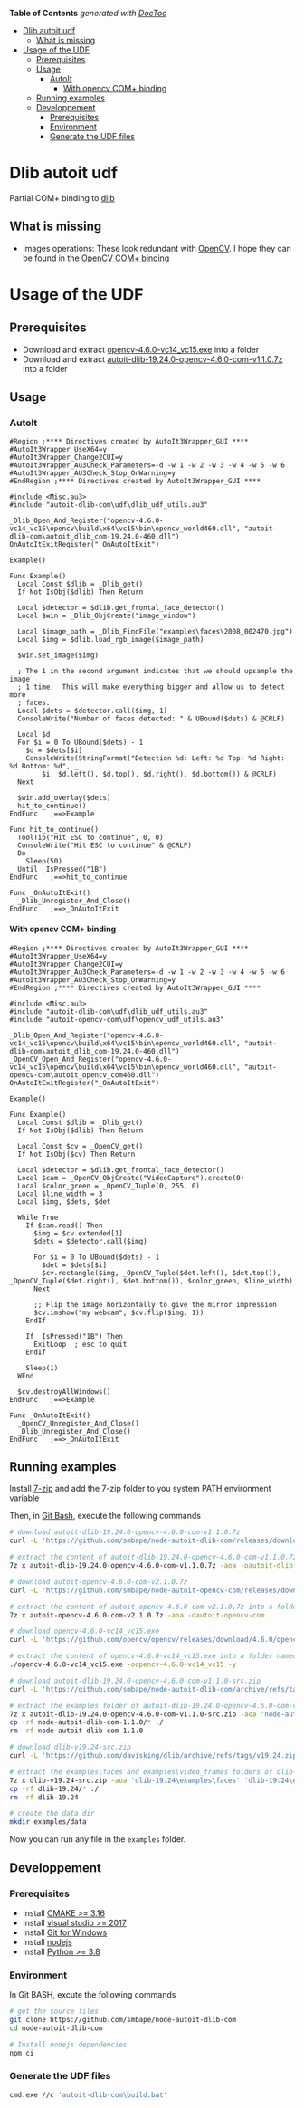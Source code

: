 <!-- START doctoc generated TOC please keep comment here to allow auto update -->
<!-- DON'T EDIT THIS SECTION, INSTEAD RE-RUN doctoc TO UPDATE -->
**Table of Contents**  *generated with [DocToc](https://github.com/thlorenz/doctoc)*

- [Dlib autoit udf](#dlib-autoit-udf)
  - [What is missing](#what-is-missing)
- [Usage of the UDF](#usage-of-the-udf)
  - [Prerequisites](#prerequisites)
  - [Usage](#usage)
    - [AutoIt](#autoit)
      - [With opencv COM+ binding](#with-opencv-com-binding)
  - [Running examples](#running-examples)
  - [Developpement](#developpement)
    - [Prerequisites](#prerequisites-1)
    - [Environment](#environment)
    - [Generate the UDF files](#generate-the-udf-files)

<!-- END doctoc generated TOC please keep comment here to allow auto update -->

# Dlib autoit udf

Partial COM+ binding to [dlib](http://dlib.net/)

## What is missing
  - Images operations: These look redundant with [OpenCV](https://opencv.org/). I hope they can be found in the [OpenCV COM+ binding](https://github.com/smbape/node-autoit-dlib-com)

# Usage of the UDF

## Prerequisites

  - Download and extract [opencv-4.6.0-vc14_vc15.exe](https://sourceforge.net/projects/opencvlibrary/files/4.6.0/opencv-4.6.0-vc14_vc15.exe/download) into a folder
  - Download and extract [autoit-dlib-19.24.0-opencv-4.6.0-com-v1.1.0.7z](https://github.com/smbape/node-autoit-dlib-com/releases/download/v1.1.0/autoit-dlib-19.24.0-opencv-4.6.0-com-v1.1.0.7z) into a folder

## Usage

### AutoIt

```autoit
#Region ;**** Directives created by AutoIt3Wrapper_GUI ****
#AutoIt3Wrapper_UseX64=y
#AutoIt3Wrapper_Change2CUI=y
#AutoIt3Wrapper_Au3Check_Parameters=-d -w 1 -w 2 -w 3 -w 4 -w 5 -w 6
#AutoIt3Wrapper_AU3Check_Stop_OnWarning=y
#EndRegion ;**** Directives created by AutoIt3Wrapper_GUI ****

#include <Misc.au3>
#include "autoit-dlib-com\udf\dlib_udf_utils.au3"

_Dlib_Open_And_Register("opencv-4.6.0-vc14_vc15\opencv\build\x64\vc15\bin\opencv_world460.dll", "autoit-dlib-com\autoit_dlib_com-19.24.0-460.dll")
OnAutoItExitRegister("_OnAutoItExit")

Example()

Func Example()
  Local Const $dlib = _Dlib_get()
  If Not IsObj($dlib) Then Return

  Local $detector = $dlib.get_frontal_face_detector()
  Local $win = _Dlib_ObjCreate("image_window")

  Local $image_path = _Dlib_FindFile("examples\faces\2008_002470.jpg")
  Local $img = $dlib.load_rgb_image($image_path)

  $win.set_image($img)

  ; The 1 in the second argument indicates that we should upsample the image
  ; 1 time.  This will make everything bigger and allow us to detect more
  ; faces.
  Local $dets = $detector.call($img, 1)
  ConsoleWrite("Number of faces detected: " & UBound($dets) & @CRLF)

  Local $d
  For $i = 0 To UBound($dets) - 1
    $d = $dets[$i]
    ConsoleWrite(StringFormat("Detection %d: Left: %d Top: %d Right: %d Bottom: %d", _
        $i, $d.left(), $d.top(), $d.right(), $d.bottom()) & @CRLF)
  Next

  $win.add_overlay($dets)
  hit_to_continue()
EndFunc   ;==>Example

Func hit_to_continue()
  ToolTip("Hit ESC to continue", 0, 0)
  ConsoleWrite("Hit ESC to continue" & @CRLF)
  Do
    Sleep(50)
  Until _IsPressed("1B")
EndFunc   ;==>hit_to_continue

Func _OnAutoItExit()
  _Dlib_Unregister_And_Close()
EndFunc   ;==>_OnAutoItExit
```

#### With opencv COM+ binding

```autoit
#Region ;**** Directives created by AutoIt3Wrapper_GUI ****
#AutoIt3Wrapper_UseX64=y
#AutoIt3Wrapper_Change2CUI=y
#AutoIt3Wrapper_Au3Check_Parameters=-d -w 1 -w 2 -w 3 -w 4 -w 5 -w 6
#AutoIt3Wrapper_AU3Check_Stop_OnWarning=y
#EndRegion ;**** Directives created by AutoIt3Wrapper_GUI ****

#include <Misc.au3>
#include "autoit-dlib-com\udf\dlib_udf_utils.au3"
#include "autoit-opencv-com\udf\opencv_udf_utils.au3"

_Dlib_Open_And_Register("opencv-4.6.0-vc14_vc15\opencv\build\x64\vc15\bin\opencv_world460.dll", "autoit-dlib-com\autoit_dlib_com-19.24.0-460.dll")
_OpenCV_Open_And_Register("opencv-4.6.0-vc14_vc15\opencv\build\x64\vc15\bin\opencv_world460.dll", "autoit-opencv-com\autoit_opencv_com460.dll")
OnAutoItExitRegister("_OnAutoItExit")

Example()

Func Example()
  Local Const $dlib = _Dlib_get()
  If Not IsObj($dlib) Then Return

  Local Const $cv = _OpenCV_get()
  If Not IsObj($cv) Then Return

  Local $detector = $dlib.get_frontal_face_detector()
  Local $cam = _OpenCV_ObjCreate("VideoCapture").create(0)
  Local $color_green = _OpenCV_Tuple(0, 255, 0)
  Local $line_width = 3
  Local $img, $dets, $det

  While True
    If $cam.read() Then
      $img = $cv.extended[1]
      $dets = $detector.call($img)

      For $i = 0 To UBound($dets) - 1
        $det = $dets[$i]
        $cv.rectangle($img, _OpenCV_Tuple($det.left(), $det.top()), _OpenCV_Tuple($det.right(), $det.bottom()), $color_green, $line_width)
      Next

      ;; Flip the image horizontally to give the mirror impression
      $cv.imshow("my webcam", $cv.flip($img, 1))
    EndIf

    If _IsPressed("1B") Then
      ExitLoop  ; esc to quit
    EndIf

    Sleep(1)
  WEnd

  $cv.destroyAllWindows()
EndFunc   ;==>Example

Func _OnAutoItExit()
  _OpenCV_Unregister_And_Close()
  _Dlib_Unregister_And_Close()
EndFunc   ;==>_OnAutoItExit
```

## Running examples

Install [7-zip](https://www.7-zip.org/download.html) and add the 7-zip folder to you system PATH environment variable

Then, in [Git Bash](https://gitforwindows.org/), execute the following commands

```sh
# download autoit-dlib-19.24.0-opencv-4.6.0-com-v1.1.0.7z
curl -L 'https://github.com/smbape/node-autoit-dlib-com/releases/download/v1.1.0/autoit-dlib-19.24.0-opencv-4.6.0-com-v1.1.0.7z' -o autoit-dlib-19.24.0-opencv-4.6.0-com-v1.1.0.7z

# extract the content of autoit-dlib-19.24.0-opencv-4.6.0-com-v1.1.0.7z into a folder named autoit-dlib-com
7z x autoit-dlib-19.24.0-opencv-4.6.0-com-v1.1.0.7z -aoa -oautoit-dlib-com

# download autoit-opencv-4.6.0-com-v2.1.0.7z
curl -L 'https://github.com/smbape/node-autoit-opencv-com/releases/download/v2.1.0/autoit-opencv-4.6.0-com-v2.1.0.7z' -o autoit-opencv-4.6.0-com-v2.1.0.7z

# extract the content of autoit-opencv-4.6.0-com-v2.1.0.7z into a folder named autoit-opencv-com
7z x autoit-opencv-4.6.0-com-v2.1.0.7z -aoa -oautoit-opencv-com

# download opencv-4.6.0-vc14_vc15.exe
curl -L 'https://github.com/opencv/opencv/releases/download/4.6.0/opencv-4.6.0-vc14_vc15.exe' -o opencv-4.6.0-vc14_vc15.exe

# extract the content of opencv-4.6.0-vc14_vc15.exe into a folder named opencv-4.6.0-vc14_vc15
./opencv-4.6.0-vc14_vc15.exe -oopencv-4.6.0-vc14_vc15 -y

# download autoit-dlib-19.24.0-opencv-4.6.0-com-v1.1.0-src.zip
curl -L 'https://github.com/smbape/node-autoit-dlib-com/archive/refs/tags/v1.1.0.zip' -o autoit-dlib-19.24.0-opencv-4.6.0-com-v1.1.0-src.zip

# extract the examples folder of autoit-dlib-19.24.0-opencv-4.6.0-com-v1.1.0-src.zip
7z x autoit-dlib-19.24.0-opencv-4.6.0-com-v1.1.0-src.zip -aoa 'node-autoit-dlib-com-1.1.0\examples'
cp -rf node-autoit-dlib-com-1.1.0/* ./
rm -rf node-autoit-dlib-com-1.1.0

# download dlib-v19.24-src.zip
curl -L 'https://github.com/davisking/dlib/archive/refs/tags/v19.24.zip' -o dlib-v19.24-src.zip

# extract the examples\faces and examples\video_frames folders of dlib-v19.24-src.zip
7z x dlib-v19.24-src.zip -aoa 'dlib-19.24\examples\faces' 'dlib-19.24\examples\video_frames'
cp -rf dlib-19.24/* ./
rm -rf dlib-19.24

# create the data dir
mkdir examples/data
```

Now you can run any file in the `examples` folder.

## Developpement

### Prerequisites

  - Install [CMAKE >= 3.16](https://cmake.org/download/)
  - Install [visual studio >= 2017](https://visualstudio.microsoft.com/vs/community/)
  - Install [Git for Windows](https://gitforwindows.org/)
  - Install [nodejs](https://nodejs.org/en/download/)
  - Install [Python >= 3.8](https://www.python.org/downloads/)

### Environment

In Git BASH, excute the following commands

```sh
# get the source files
git clone https://github.com/smbape/node-autoit-dlib-com
cd node-autoit-dlib-com

# Install nodejs dependencies
npm ci
```

### Generate the UDF files

```sh
cmd.exe //c 'autoit-dlib-com\build.bat'
```
